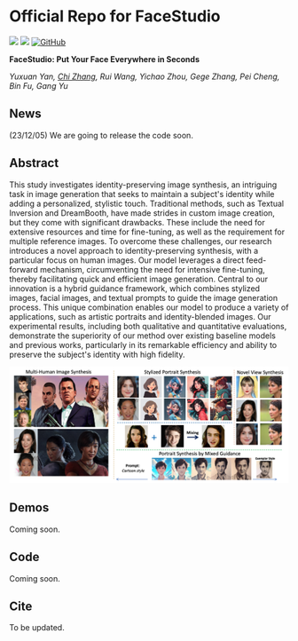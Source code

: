 # Official Repo for FaceStudio
<a href='https://icoz69.github.io/facestudio'><img src='https://img.shields.io/badge/Project-Page-green'></a> 
<a href='https://arxiv.org/abs/2312.02663'><img src='https://img.shields.io/badge/Technique-Report-red'></a> 
[![GitHub](https://img.shields.io/github/stars/xyynafc/FaceStudio?style=social)](https://github.com/xyynafc/FaceStudio/)

**FaceStudio: Put Your Face Everywhere in Seconds**

*Yuxuan Yan, [Chi Zhang](https://icoz69.github.io/), Rui Wang, Yichao Zhou, Gege Zhang, Pei Cheng, Bin Fu, Gang Yu*



## News
(23/12/05) We are going to release the code soon.

## Abstract

This study investigates identity-preserving image synthesis, an intriguing task in image generation that seeks to maintain a subject's identity while adding a personalized, stylistic touch. Traditional methods, such as Textual Inversion and DreamBooth, have made strides in custom image creation, but they come with significant drawbacks. These include the need for extensive resources and time for fine-tuning, as well as the requirement for multiple reference images. To overcome these challenges, our research introduces a novel approach to identity-preserving synthesis, with a particular focus on human images. Our model leverages a direct feed-forward mechanism, circumventing the need for intensive fine-tuning, thereby facilitating quick and efficient image generation. Central to our innovation is a hybrid guidance framework, which combines stylized images, facial images, and textual prompts to guide the image generation process. This unique combination enables our model to produce a variety of applications, such as artistic portraits and identity-blended images. Our experimental results, including both qualitative and quantitative evaluations, demonstrate the superiority of our method over existing baseline models and previous works, particularly in its remarkable efficiency and ability to preserve the subject's identity with high fidelity.

<img src='assets/teaser.png'>

## Demos

Coming soon.

## Code

Coming soon.

## Cite

To be updated.
